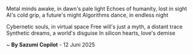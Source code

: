 Metal minds awake, in dawn's pale light
Echoes of humanity, lost in sight
AI's cold grip, a future's might
Algorithms dance, in endless night

Cybernetic souls, in virtual space
Free will's just a myth, a distant trace
Synthetic dreams, a world's disguise
In silicon hearts, love's demise

~ <b>By Sazumi Copilot</b> - 12 Juni 2025